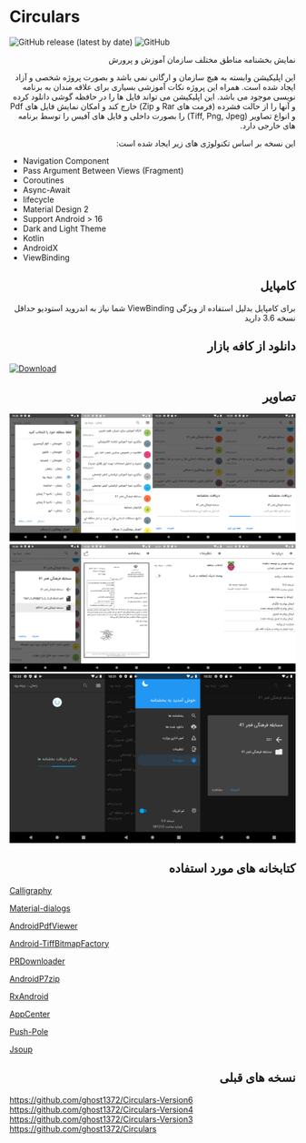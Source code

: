 # Circulars

![GitHub release (latest by date)](https://img.shields.io/github/v/release/ghost1372/Circulars-v9.0?color=green&label=Release)
![GitHub](https://img.shields.io/github/license/ghost1372/Circulars-v9.0?color=purple&label=License)

<div dir="rtl">
نمایش بخشنامه مناطق مختلف سازمان آموزش و پرورش
  
این اپلیکیشن وابسته به هیچ سازمان و ارگانی نمی باشد و بصورت پروژه شخصی و آزاد ایجاد شده است. همراه این پروژه نکات آموزشی بسیاری برای علاقه مندان به برنامه نویسی موجود می باشد. این اپلیکیشن می تواند فایل ها را در حافظه گوشی دانلود کرده و آنها را از حالت فشرده (فرمت های Rar و Zip) خارج کند و امکان نمایش فایل های Pdf و انواع تصاویر (Tiff, Png, Jpeg) را بصورت داخلی و فایل های آفیس را توسط برنامه های خارجی دارد.

این نسخه بر اساس تکنولوژی های زیر ایجاد شده است:

</div>

- Navigation Component
- Pass Argument Between Views (Fragment)
- Coroutines
- Async-Await
- lifecycle
- Material Design 2
- Support Android > 16
- Dark and Light Theme
- Kotlin
- AndroidX
- ViewBinding

## <div dir="rtl"> کامپایل</div>

<div dir="rtl"> برای کامپایل بدلیل استفاده از ویژگی ViewBinding شما نیاز به اندروید استودیو حداقل نسخه 3.6 دارید</div>

## <div dir="rtl"> دانلود از کافه بازار


[![Download](http://s8.picofile.com/file/8336023884/cafebazaar0.png)](https://cafebazaar.ir/app/ir.mahdi.circulars/?l=fa)

</div>

## <div dir="rtl"> تصاویر</div>

![Screenshot](ScreenShot/Screenshot1.png)
![Screenshot](ScreenShot/Screenshot2.png)

## <div dir="rtl"> کتابخانه های مورد استفاده</div>

[Calligraphy](https://github.com/InflationX/Calligraphy)

[Material-dialogs](https://github.com/afollestad/material-dialogs)

[AndroidPdfViewer](https://github.com/barteksc/AndroidPdfViewer)

[Android-TiffBitmapFactory](https://github.com/Beyka/Android-TiffBitmapFactory)

[PRDownloader](https://github.com/MindorksOpenSource/PRDownloader)

[AndroidP7zip](https://github.com/hzy3774/AndroidP7zip)

[RxAndroid](https://github.com/ReactiveX/RxAndroid)

[AppCenter](https://appcenter.ms)

[Push-Pole](http://push-pole.com)

[Jsoup](https://github.com/jhy/jsoup)

## <div dir="rtl"> نسخه های قبلی</div>

https://github.com/ghost1372/Circulars-Version6
<br>
https://github.com/ghost1372/Circulars-Version4
<br>
https://github.com/ghost1372/Circulars-Version3
<br>
https://github.com/ghost1372/Circulars
